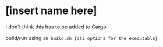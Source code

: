# [insert name here]

I don't think this has to be added to Cargo

build/run using `sh build.sh [cli options for the executable]`